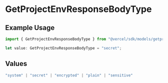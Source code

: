 # GetProjectEnvResponseBodyType

## Example Usage

```typescript
import { GetProjectEnvResponseBodyType } from "@vercel/sdk/models/getprojectenvop.js";

let value: GetProjectEnvResponseBodyType = "secret";
```

## Values

```typescript
"system" | "secret" | "encrypted" | "plain" | "sensitive"
```